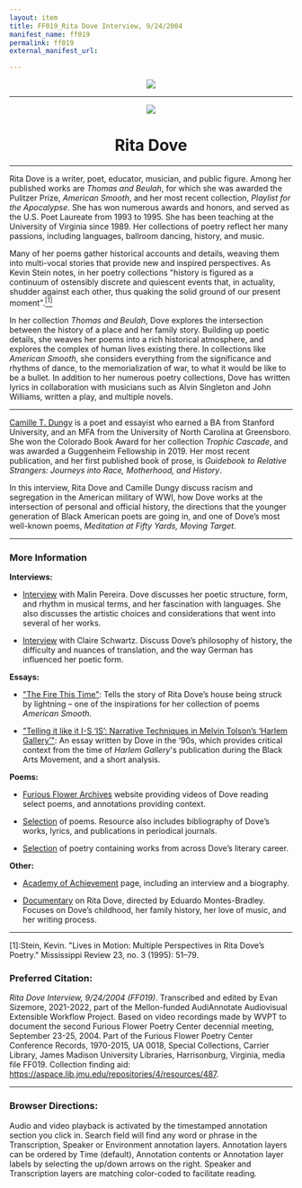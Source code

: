 ```yaml
---
layout: item
title: FF019_Rita Dove Interview, 9/24/2004
manifest_name: ff019
permalink: ff019
external_manifest_url: 

---
```

<!-- Add an essay or interpretive material below this line,
using HTML or markdown.  Do not modify this file above this line -->
<p style="text-align:center"><img src="https://apps.lib.jmu.edu/audiannotate/images/furious-flower-logo.jpg"></p>
<hr>
<p style="text-align:center"><img src="https://apps.lib.jmu.edu/audiannotate/images/rita_dove.jpg"></p>
<h1 style="text-align:center">Rita Dove</h1>
<hr>
<p> Rita Dove is a writer, poet, educator, musician, and public figure. Among her published works are <i>Thomas and Beulah</i>, for which she was awarded the Pulitzer Prize, <i>American Smooth</i>, and her most recent collection, <i>Playlist for the Apocalypse</i>. She has won numerous awards and honors, and served as the U.S. Poet Laureate from 1993 to 1995. She has been teaching at the University of Virginia since 1989. Her collections of poetry reflect her many passions, including languages, ballroom dancing, history, and music. 
<p>Many of her poems gather historical accounts and details, weaving them into multi-vocal stories that provide new and inspired perspectives. As Kevin Stein notes, in her poetry collections "history is figured as a continuum of ostensibly discrete and quiescent events that, in actuality, shudder against each other, thus quaking the solid ground of our present moment".<a href="#fn1"><sup>[1]</sup></a></p>
In her collection <i>Thomas and Beulah</i>, Dove explores the intersection between the history of a place and her family story. Building up poetic details, she weaves her poems into a rich historical atmosphere, and explores the complex of human lives existing there. In collections like <i>American Smooth</i>, she considers everything from the significance and rhythms of dance, to the memorialization of war, to what it would be like to be a bullet. In addition to her numerous poetry collections, Dove has written lyrics in collaboration with musicians such as Alvin Singleton and John Williams, written a play, and multiple novels.</p>
<hr>
<p><a href="https://camilledungy.com/bio">Camille T. Dungy</a> is a poet and essayist who earned a BA from Stanford University, and an MFA from the University of North Carolina at Greensboro. She won the Colorado Book Award for her collection <i>Trophic Cascade</i>, and was awarded a Guggenheim Fellowship in 2019. Her most recent publication, and her first published book of prose, is <i>Guidebook to Relative Strangers: Journeys into Race, Motherhood, and History</i>.</p>
<p>In this interview, Rita Dove and Camille Dungy discuss racism and segregation in the American military of WWI, how Dove works at the intersection of personal and official history, the directions that the younger generation of Black American poets are going in, and one of Dove’s most well-known poems, <i>Meditation at Fifty Yards, Moving Target</i>.</p>
<hr>
<h3>More Information</h3>
<b>Interviews:</b>
<ul><li><p><a href="https://www.jstor.org/stable/1208910
">Interview</a> with Malin Pereira. Dove discusses her poetic structure, form, and rhythm in musical terms, and her fascination with languages. She also discusses the artistic choices and considerations that went into several of her works.</p></li></ul>
<ul><li><p><a href="https://www.jstor.org/stable/26447141
">Interview</a> with Claire Schwartz. Discuss Dove’s philosophy of history, the difficulty and nuances of translation, and the way German has influenced her poetic form.</p></li></ul>
<b>Essays:</b>
<ul><li><p><a href="https://www.jstor.org/stable/27654893
">"The Fire This Time"</a>: Tells the story of Rita Dove’s house being struck by lightning – one of the inspirations for her collection of poems <i>American Smooth</i>.</p></li></ul>
<ul><li><p><a href="https://www.jstor.org/stable/40375707
">"Telling it like it I-S ‘IS’: Narrative Techniques in Melvin Tolson’s ‘Harlem Gallery’"</a>: An essay written by Dove in the ‘90s, which provides critical context from the time of <i>Harlem Gallery</i>'s publication during the Black Arts Movement, and a short analysis.</p></li></ul>
<b>Poems:</b>
<ul><li><p><a href="https://furiousflower.org/rita-dove/">Furious Flower Archives</a> website providing videos of Dove reading select poems, and annotations providing context.</p></li></ul>
<ul><li><p><a href="https://www.poetryfoundation.org/poets/rita-dove">Selection</a> of poems. Resource also includes bibliography of Dove’s works, lyrics, and publications in periodical journals.</p></li></ul>
<ul><li><p><a href="https://poets.org/poet/rita-dove">Selection</a> of poetry containing works from across Dove’s literary career.</p></li></ul>
<b>Other:</b>
<ul><li><p><a href="https://achievement.org/achiever/rita-dove">Academy of Achievement</a> page, including an interview and a biography.</p></li></ul>
<ul><li><p><a href="https://youtu.be/mao8itrJafI">Documentary</a> on Rita Dove, directed by Eduardo Montes-Bradley. Focuses on Dove’s childhood, her family history, her love of music, and her writing process.</p></li></ul>
<hr>
<p><a name="fn1">[1]</a>:Stein, Kevin. "Lives in Motion: Multiple Perspectives in Rita Dove’s Poetry." Mississippi Review 23, no. 3 (1995): 51–79.</p>
<h3>Preferred Citation:</h3>
<i>Rita Dove Interview, 9/24/2004 (FF019)</i>. Transcribed and edited by Evan Sizemore, 2021-2022, part of the Mellon-funded AudiAnnotate Audiovisual Extensible Workflow Project. Based on video recordings made by WVPT to document the second Furious Flower Poetry Center decennial meeting, September 23-25, 2004. Part of the Furious Flower Poetry Center Conference Records, 1970-2015, UA 0018, Special Collections, Carrier Library, James Madison University Libraries, Harrisonburg, Virginia, media file FF019. Collection finding aid: <a href="https://aspace.lib.jmu.edu/repositories/4/resources/487">https://aspace.lib.jmu.edu/repositories/4/resources/487</a>.
<hr>
<h3>Browser Directions:</h3> 
Audio and video playback is activated by the timestamped annotation section you click in. Search field will find any word or phrase in the Transcription, Speaker or Environment annotation layers. Annotation layers can be ordered by Time (default), Annotation contents or Annotation layer labels by selecting the up/down arrows on the right. Speaker and Transcription layers are matching color-coded to facilitate reading.
